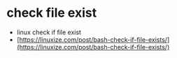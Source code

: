 # check file exist

* linux check if file exist
* [https://linuxize.com/post/bash-check-if-file-exists/](https://linuxize.com/post/bash-check-if-file-exists/)
